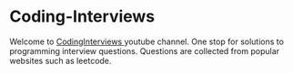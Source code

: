 # Coding-Interviews
Welcome to <a href="https://www.youtube.com/channel/UCyN0ucRF1LoHBHYsjBWfbpw"> CodingInterviews </a> youtube channel. 
One stop for solutions to programming interview questions. Questions are collected from popular websites such as leetcode.
